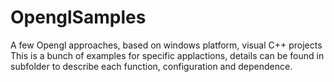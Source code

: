# OpenglSamples
A few Opengl approaches, based on windows platform, visual C++ projects
This is a bunch of examples for specific applactions, details can be found in subfolder to describe each function, configuration and dependence.

